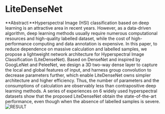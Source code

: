 # LiteDenseNet
**Abstract:**Hyperspectral Image (HSI) classification based on deep learning is an attractive area in recent years. However, as a data-driven algorithm, deep learning methods usually require numerous computational resources and high-quality labelled dataset, while the cost of high-performance computing and data annotation is expensive. In this paper, to reduce dependence on massive calculation and labelled samples, we propose a lightweight network architecture for Hyperspectral Image Classification (LiteDenseNet). Based on DenseNet and inspired by GoogLeNet and PeleeNet, we design a 3D two-way dense layer to capture the local and global features of input, and harness group convolution to decrease parameters further, which enable LiteDenseNet owns simpler architecture and higher efficiency. Thus, the number of parameters and the consumptions of calculation are observably less than contrapositive deep learning methods. A series of experiences on 6 widely used hyperspectral datasets show that the proposed LiteDenseNet obtain the state-of-the-art performance, even though when the absence of labelled samples is severe.
![RESULT](https://github.com/lironui/LiteDenseNet/blob/master/image/number.png)

